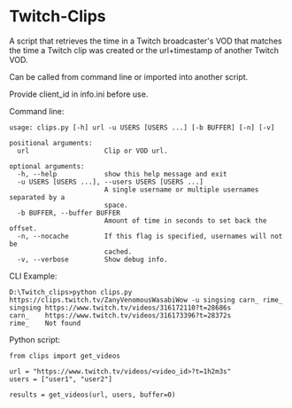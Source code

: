 # Twitch-Clips

A script that retrieves the time in a Twitch broadcaster's VOD that matches the time a Twitch clip was created or the url+timestamp of another Twitch VOD.

Can be called from command line or imported into another script.

Provide client_id in info.ini before use.

Command line:
    
    usage: clips.py [-h] url -u USERS [USERS ...] [-b BUFFER] [-n] [-v]

    positional arguments:
      url                   Clip or VOD url.

    optional arguments:
      -h, --help            show this help message and exit
      -u USERS [USERS ...], --users USERS [USERS ...]
                            A single username or multiple usernames separated by a
                            space.
      -b BUFFER, --buffer BUFFER
                            Amount of time in seconds to set back the offset.
      -n, --nocache         If this flag is specified, usernames will not be
                            cached.
      -v, --verbose         Show debug info.
      
CLI Example:

    D:\Twitch_clips>python clips.py https://clips.twitch.tv/ZanyVenomousWasabiWow -u singsing carn_ rime_
    singsing https://www.twitch.tv/videos/316172110?t=28686s
    carn_    https://www.twitch.tv/videos/316173396?t=28372s
    rime_    Not found

Python script:

    from clips import get_videos
    
    url = "https://www.twitch.tv/videos/<video_id>?t=1h2m3s"
    users = ["user1", "user2"]
    
    results = get_videos(url, users, buffer=0)
